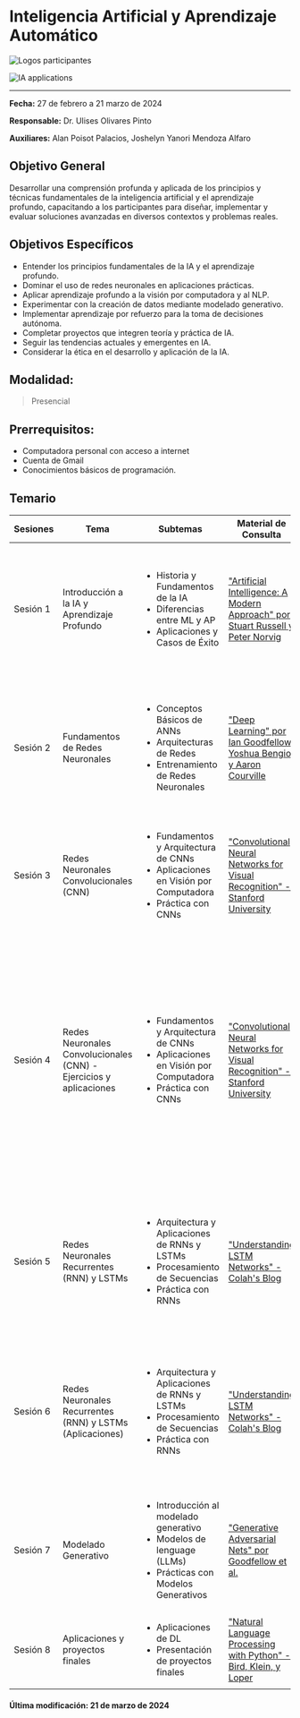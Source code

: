 # Inteligencia Artificial y Aprendizaje Automático


![Logos participantes](figs/logos.png)

![IA applications](figs/IA.png)

---

**Fecha:** 27 de febrero a 21 marzo de 2024  

**Responsable:** Dr. Ulises Olivares Pinto  

**Auxiliares:** Alan Poisot Palacios, Joshelyn Yanori Mendoza Alfaro  

## Objetivo General
Desarrollar una comprensión profunda y aplicada de los principios y técnicas fundamentales de la inteligencia artificial y el aprendizaje profundo, capacitando a los participantes para diseñar, implementar y evaluar soluciones avanzadas en diversos contextos y problemas reales.

## Objetivos Específicos
- Entender los principios fundamentales de la IA y el aprendizaje profundo.
- Dominar el uso de redes neuronales en aplicaciones prácticas.
- Aplicar aprendizaje profundo a la visión por computadora y al NLP.
- Experimentar con la creación de datos mediante modelado generativo.
- Implementar aprendizaje por refuerzo para la toma de decisiones autónoma.
- Completar proyectos que integren teoría y práctica de IA.
- Seguir las tendencias actuales y emergentes en IA.
- Considerar la ética en el desarrollo y aplicación de la IA.

## **Modalidad:** 
>Presencial  
## **Prerrequisitos:** 
+ Computadora personal con acceso a internet
+ Cuenta de Gmail
+ Conocimientos básicos de programación.

## Temario

| Sesiones    | Tema                                                               | Subtemas                                                                                                                                                   | Material de Consulta                                                                                                     | Ejercicios y Demostraciones | Presentación                |
|-------------|--------------------------------------------------------------------|-------------------------------------------------------------------------------------------------------------------------------------------------------------|---------------------------------------------------------------------------------------------------------------------------|----------------------------|-----------------------------|
| Sesión 1    | Introducción a la IA y Aprendizaje Profundo                        | <ul><li>Historia y Fundamentos de la IA</li><li>Diferencias entre ML y AP</li><li>Aplicaciones y Casos de Éxito</li></ul>                                    | ["Artificial Intelligence: A Modern Approach" por Stuart Russell y Peter Norvig](https://www.amazon.com/Artificial-Intelligence-Modern-Approach-3rd/dp/0136042597) |   <ul><li>[Demo 1: Modelado generativo](https://colab.research.google.com/drive/1UXRuaYiXz6_S0KqZj2576AyQvpIES0UE?usp=sharing)</li><li>[Demo 2: YOLO](https://colab.research.google.com/drive/1oUqRgH4FXOQDDOx72Z1Pk7xwZrT0nSUq?usp=sharing)</li><li>[Demo 3: Reconocimiento de emociones](https://colab.research.google.com/drive/1Y3g8LIlzQOJ4OfiAKPJ9aAKqFrpHdNZj)</li><li>[Demo4: Generación de modelos 3D](https://colab.research.google.com/drive/1P6zzpwSPkiL3kezFM1Up47SAd5oKbaDk?usp=sharing)</li></ul>  | [Presentación](pdf/Día1.pdf) |
| Sesión 2    | Fundamentos de Redes Neuronales                                    | <ul><li>Conceptos Básicos de ANNs</li><li>Arquitecturas de Redes</li><li>Entrenamiento de Redes Neuronales</li></ul>                                          | ["Deep Learning" por Ian Goodfellow, Yoshua Bengio, y Aaron Courville](https://www.deeplearningbook.org/)                |     <ul><li>[Tensorflow Playground](https://playground.tensorflow.org/)</li><li>[Demo 1: Clasificación con perceptrón](https://colab.research.google.com/drive/17zvtUhmUkGVP1wu3m5FpzGDNF6UnQMsI?usp=sharing)</li> <li>[Demo 2: Redes Neuronales Profundas](https://colab.research.google.com/drive/1-WOqVdSS0STClNP8vKqzI9WJWkqj85N8?usp=sharing)</li> <li>[Demo 3: Clasificación con NN](https://colab.research.google.com/drive/1O2CWhWNR4Kozqcuh4vPtHxvC0gw5exnh?usp=sharing)</li> </ul>       | [Presentación](pdf/Día2.pdf) |
| Sesión 3    | Redes Neuronales Convolucionales (CNN)                             | <ul><li>Fundamentos y Arquitectura de CNNs</li><li>Aplicaciones en Visión por Computadora</li><li>Práctica con CNNs</li></ul>                                 | ["Convolutional Neural Networks for Visual Recognition" - Stanford University](http://cs231n.stanford.edu/)               |     <ul><li>[Demo 1: CNN y visualización de características](https://colab.research.google.com/drive/1Yj6sZSmVGXi4LSQidl_348Tgwej5ZkTO?usp=sharing)</li></ul> </ul>   | [Presentación](pdf/Día3.pdf) |
| Sesión 4    | Redes Neuronales Convolucionales (CNN) - Ejercicios y aplicaciones | <ul><li>Fundamentos y Arquitectura de CNNs</li><li>Aplicaciones en Visión por Computadora</li><li>Práctica con CNNs</li></ul>                                 | ["Convolutional Neural Networks for Visual Recognition" - Stanford University](http://cs231n.stanford.edu/)            | Ejercicios base:    <ul><li>[Código base: CIFAR 10](https://colab.research.google.com/drive/1pvMl2lZEvf-eU_foPbvKoH2s_TALnCKl?usp=sharing)</li> <li>[Aumento de datos](https://colab.research.google.com/drive/1XnvUNJcNrcizl7IvK1Eofj5NlQMi3jQq?usp=sharing)</li> <li>[Clasificación mejorada CIFAR-10](https://colab.research.google.com/drive/1az6cMOqynh95gKw4AbPhH7nrEi7lbb5u?usp=sharing)</li> </ul>  Ejercicios adicionales de clasificación:  <ul><li>[Fashion MNST](https://colab.research.google.com/drive/1wMXxhy5ek0DjR5vqqfr6iOKMFRznQxJf?usp=sharing)</li> <li>[Clasificación de flores](https://colab.research.google.com/drive/1lKeutpjkKAmYJv4oQGKdhaEfL2lVi_Xr?usp=sharing)</li> <li>[Clasificación de gestos](https://colab.research.google.com/drive/1cN8nM7GaWfs82qUYq6Or1LedsDGC1lCs?usp=sharing)</li> </ul> Demo final: <ul><li>[Captcha solver](https://drive.google.com/file/d/133UuyFfhHZ5wa1PFQJhKTFj3hlgsMgTW/view?usp=sharing)</li></ul> | [Presentación](pdf/Día4.pdf) |
| Sesión 5    | Redes Neuronales Recurrentes (RNN) y LSTMs                         | <ul><li>Arquitectura y Aplicaciones de RNNs y LSTMs</li><li>Procesamiento de Secuencias</li><li>Práctica con RNNs</li></ul>                                   | ["Understanding LSTM Networks" - Colah's Blog](http://colah.github.io/posts/2015-08-Understanding-LSTMs/)                |    <ul><li>[Ejercicio 1: Generación de siguiente número](https://colab.research.google.com/drive/1418EDiTqRffZs20sH2Gn3yjlmFymLoxW?usp=sharing)</li><li>[Ejercicio 2: Predicción de la siguiente palabra](https://colab.research.google.com/drive/14SLhdxifE8TWCEXSuKHwYZ_zjkLwpZJd?usp=sharing)</li><li>[Demo: RNN para generar música](https://colab.research.google.com/drive/1ILTSiCQNWt2fUo1Iyjen4PrnSUwN0_Ht?usp=sharing)</li></ul>         | [Presentación](pdf/Día5.pdf) |
| Sesión 6    | Redes Neuronales Recurrentes (RNN) y LSTMs (Aplicaciones)                         | <ul><li>Arquitectura y Aplicaciones de RNNs y LSTMs</li><li>Procesamiento de Secuencias</li><li>Práctica con RNNs</li></ul>                                   | ["Understanding LSTM Networks" - Colah's Blog](http://colah.github.io/posts/2015-08-Understanding-LSTMs/)                |    <ul><li> [Ejercicio 1: clasificación de sentimientos](https://colab.research.google.com/drive/1n7pvzOoYstPZIeHAj0ivBRjvlubMfosg?usp=sharing)</li><li>[Ejercicios con LSTMs](https://colab.research.google.com/drive/1WxP-AjpVHVzbG1p2Yq7Owq6fTKXDC-sH?usp=sharing)</li><li>[Demo 1: Aplicación de CNNs y RNNs](https://colab.research.google.com/drive/1wzEvlVjLRCMDGStePBHEp2e8Ir5Ex4qm?usp=sharing)</li> <li>[Demo 1 Resuelto: Aplicación de CNNs y RNNs](https://colab.research.google.com/drive/1z51cUEdYXaIoKTUeknfS-ewu6SAl-sdl?usp=sharing)</li> </ul>         | [Presentación](pdf/Día6.pdf) |
| Sesión 7    | Modelado Generativo                                         | <ul><li>Introducción al modelado generativo</li><li>Modelos de lenguage (LLMs)</li><li>Prácticas con Modelos Generativos</li></ul>                                                     | ["Generative Adversarial Nets" por Goodfellow et al.](https://arxiv.org/abs/1406.2661)                                    | <ul><li>[Demo 1: Aplicación de GANs](https://colab.research.google.com/drive/1thIEFde8W5DdhflpKqw23xxmu9UDHsbJ?usp=sharing)</li> </ul>                           | [Presentación](pdf/Día7.pdf) |
| Sesión 8    | Aplicaciones y proyectos finales    | <ul><li>Aplicaciones de DL</li><li>Presentación de proyectos finales</li></ul>                              | ["Natural Language Processing with Python" - Bird, Klein, y Loper](https://www.nltk.org/book/)                            |     <ul> <li>[Demo 1: Aplicación de NLP](https://colab.research.google.com/drive/1JrCy5FIWby414cjpayNv8gBCMn7ZQxtE?usp=sharing)</li> </ul>     | [presentación](pdf/Día8.pdf) |



#### Última modificación: 21 de marzo de 2024
